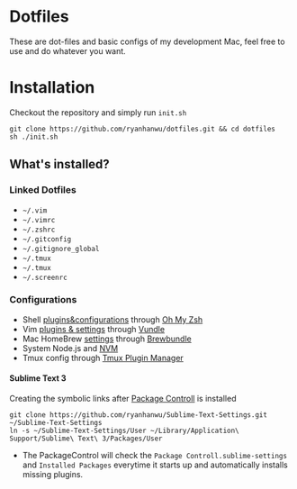# Dotfiles

These are dot-files and basic configs of my development Mac, feel free to use and do whatever you want.


# Installation
Checkout the repository and simply run `init.sh`

```
git clone https://github.com/ryanhanwu/dotfiles.git && cd dotfiles
sh ./init.sh
```

## What's installed? 
### Linked Dotfiles
* `~/.vim`
* `~/.vimrc`
* `~/.zshrc`
* `~/.gitconfig`
* `~/.gitignore_global`
* `~/.tmux`
* `~/.tmux`
* `~/.screenrc`


### Configurations

* Shell [plugins&configurations](https://github.com/ryanhanwu/dotfiles/blob/master/.zshrc) through [Oh My Zsh]()
* Vim [plugins & settings](https://github.com/ryanhanwu/dotfiles/blob/master/vim/vimrc) through [Vundle]()
* Mac HomeBrew [settings](https://github.com/ryanhanwu/dotfiles/blob/master/Brewfile) through [Brewbundle](https://github.com/Homebrew/homebrew-bundle)
* System Node.js and [NVM](https://github.com/creationix/nvm)
* Tmux config through [Tmux Plugin Manager](https://github.com/tmux-plugins/tpm)

#### Sublime Text 3
Creating the symbolic links after [Package Controll](https://packagecontrol.io/installation) is installed

```
git clone https://github.com/ryanhanwu/Sublime-Text-Settings.git ~/Sublime-Text-Settings
ln -s ~/Sublime-Text-Settings/User ~/Library/Application\ Support/Sublime\ Text\ 3/Packages/User
```
* The PackageControl will check the ```Package Controll.sublime-settings``` and ```Installed Packages``` everytime it starts up and automatically installs missing plugins.